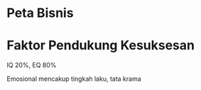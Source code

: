 # Peta Bisnis

# Faktor Pendukung Kesuksesan

IQ 20%, EQ 80%

Emosional mencakup tingkah laku, tata krama